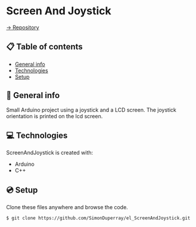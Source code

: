 # Screen And Joystick

[-> Repository](https://github.com/SimonDuperray/el_ScreenAndJoystick)

## :clipboard: Table of contents
* [General info](#general-info)
* [Technologies](#technologies)
* [Setup](#setup)

## :page_facing_up: General info
Small Arduino project using a joystick and a LCD screen. The joystick orientation is printed on the lcd screen.
	
## :computer: Technologies
ScreenAndJoystick is created with:
* Arduino
* C++
	
## :cd: Setup
Clone these files anywhere and browse the code.
```batch
$ git clone https://github.com/SimonDuperray/el_ScreenAndJoystick.git
```
